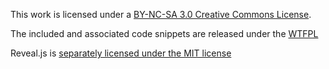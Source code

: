 This work is licensed under a [BY-NC-SA 3.0 Creative Commons License](http://creativecommons.org/licenses/by-nc-sa/3.0/).

The included and associated code snippets are released under the [WTFPL](http://sam.zoy.org/wtfpl/)

Reveal.js is [separately licensed under the MIT license](https://github.com/hakimel/reveal.js/blob/master/LICENSE)
